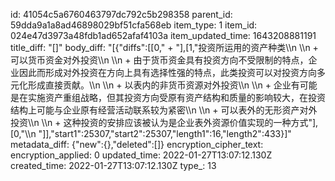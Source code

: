 id: 41054c5a6760463797dc792c5b298358
parent_id: 59dda9a1a8ad46898029bf51cfa568eb
item_type: 1
item_id: 024e47d3973a48fdb1ad652afaf4103a
item_updated_time: 1643208881191
title_diff: "[]"
body_diff: "[{\"diffs\":[[0,\"      + \"],[1,\"投资所运用的资产种类\\\n               \\\n               + 可以货币资金对外投资\\\n                 \\\n                 + 由于货币资金具有投资方向不受限制的特点，企业因此而形成对外投资在方向上具有选择性强的特点，此类投资可以对投资方向多元化形成直接贡献。\\\n               \\\n               + 以表内的非货币资源对外投资\\\n                 \\\n                 + 企业有可能是在实施资产重组战略，但其投资方向受原有资产结构和质量的影响较大，在投资结构上可能与企业原有经营活动联系较为紧密\\\n               \\\n               + 可以表外的无形资产对外投资\\\n                 \\\n                 + 这种投资的安排应该被认为是企业表外资源价值实现的一种方式\"],[0,\"\\\n       \"]],\"start1\":25307,\"start2\":25307,\"length1\":16,\"length2\":433}]"
metadata_diff: {"new":{},"deleted":[]}
encryption_cipher_text: 
encryption_applied: 0
updated_time: 2022-01-27T13:07:12.130Z
created_time: 2022-01-27T13:07:12.130Z
type_: 13